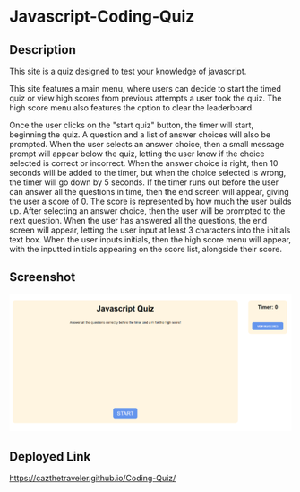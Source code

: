 # Javascript-Coding-Quiz

## Description

This site is a quiz designed to test your knowledge of javascript.

This site features a main menu, where users can decide to start the timed quiz or view high scores from previous attempts a user took the quiz. The high score menu also features the option to clear the leaderboard.

Once the user clicks on the "start quiz" button, the timer will start, beginning the quiz. A question and a list of answer choices will also be prompted. When the user selects an answer choice, then a small message prompt will appear below the quiz, letting the user know if the choice selected is correct or incorrect. When the answer choice is right, then 10 seconds will be added to the timer, but when the choice selected is wrong, the timer will go down by 5 seconds. If the timer runs out before the user can answer all the questions in time, then the end screen will appear, giving the user a score of 0. The score is represented by how much the user builds up. After selecting an answer choice, then the user will be prompted to the next question. When the user has answered all the questions, the end screen will appear, letting the user input at least 3 characters into the initials text box. When the user inputs initials, then the high score menu will appear, with the inputted initials appearing on the score list, alongside their score.

## Screenshot

![screenshot of index](./assets/images/screenshot.png "screenshot")

## Deployed Link

https://cazthetraveler.github.io/Coding-Quiz/
